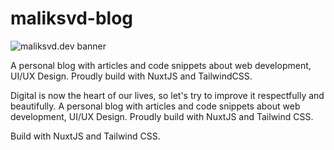 # maliksvd-blog

![maliksvd.dev banner](/images/readme-cover.png)

A personal blog with articles and code snippets about web development, UI/UX Design. Proudly build with NuxtJS and TailwindCSS.

Digital is now the heart of our lives, so let's try to improve it respectfully and beautifully. A personal blog with articles and code snippets about web development, UI/UX Design. Proudly build with NuxtJS and Tailwind CSS.

Build with NuxtJS and Tailwind CSS.
